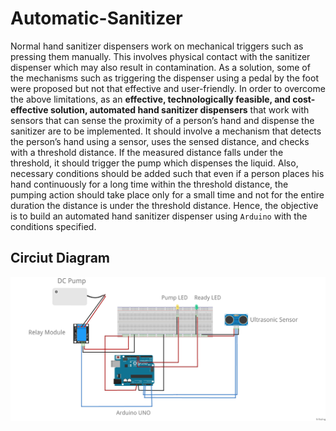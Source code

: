 # Automatic-Sanitizer

Normal hand sanitizer dispensers work on mechanical triggers such as pressing them manually. This involves physical contact with the sanitizer dispenser which may also result in contamination. As a solution, some of the mechanisms such as triggering the dispenser using a pedal by the foot were proposed but not that effective and user-friendly. In order to overcome the above limitations, as an **effective, technologically feasible, and cost-effective solution, automated hand sanitizer dispensers** that work with sensors that can sense the proximity of a person’s hand and dispense the sanitizer are to be implemented. It should involve a mechanism that detects the person’s hand using a sensor, uses the sensed distance, and checks with a threshold distance. If the measured distance falls under the threshold, it should trigger the pump which dispenses the liquid. Also, necessary conditions should be added such that even if a person places his hand continuously for a long time within the threshold distance, the pumping action should take place only for a small time and not for the entire duration the distance is under the threshold distance. Hence, the objective is to build an automated hand sanitizer dispenser using `Arduino` with the conditions specified. 

## Circiut Diagram
<img src = "./cd.jpg"/>
